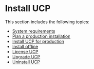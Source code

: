 <!--[metadata]>
+++
title = "Installation"
description = "Learn the requirements and procedure to install Docker Universal Control Plane on production."
keywords = ["docker, ucp, install, requirements"]
[menu.main]
parent="mn_ucp"
identifier="mn_ucp_installation"
weight=30
+++
<![end-metadata]-->

# Install UCP

This section includes the following topics:

* [System requirements](system-requirements.md)
* [Plan a production installation](plan-production-install.md)
* [Install UCP for production](install-production.md)
* [Install offline](install-offline.md)
* [License UCP](license.md)
* [Upgrade UCP](upgrade.md)
* [Uninstall UCP](uninstall.md)
